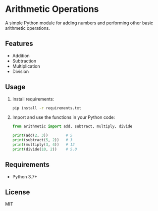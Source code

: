 # Arithmetic Operations

A simple Python module for adding numbers and performing other basic arithmetic operations.

## Features
- Addition
- Subtraction
- Multiplication
- Division

## Usage

1. Install requirements:
   ```bash
   pip install -r requirements.txt
   ```
2. Import and use the functions in your Python code:
   ```python
   from arithmetic import add, subtract, multiply, divide

   print(add(2, 3))        # 5
   print(subtract(5, 2))   # 3
   print(multiply(3, 4))   # 12
   print(divide(10, 2))    # 5.0
   ```

## Requirements
- Python 3.7+

## License
MIT
